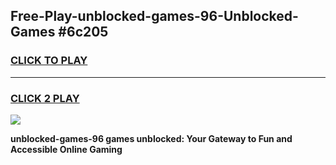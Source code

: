 
## Free-Play-unblocked-games-96-Unblocked-Games #6c205
<h3>
<a href="https://news.freeplayer.one?title=unblocked-games-96&ref=8M">CLICK TO PLAY</a></h3>
<hr>

<h3>
<a href="https://news.freeplayer.one?title=unblocked-games-96&ref=8M">CLICK 2 PLAY</a>
  
</h3>

<a href="https://news.freeplayer.one?title=unblocked-games-96&ref=8M"><img src="https://clearcache.store/games.png"></a>


**unblocked-games-96 games unblocked: Your Gateway to Fun and Accessible Online Gaming**

